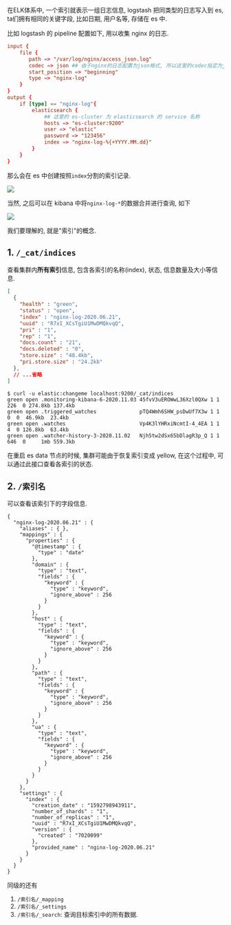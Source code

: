 在ELK体系中, 一个索引就表示一组日志信息, logstash 把同类型的日志写入到 es, ta们拥有相同的关键字段, 比如日期, 用户名等, 存储在 es 中.

比如 logstash 的 pipeline 配置如下, 用以收集 nginx 的日志.

```conf
input {
    file {
       path => "/var/log/nginx/access_json.log"
       codec => json ## 由于nginx的日志配置为json格式, 所以这里的codec指定为json.
       start_position => "beginning"
       type => "nginx-log"
    }
}
output {
    if [type] == "nginx-log"{
        elasticsearch {
            ## 这里的 es-cluster 为 elasticsearch 的 service 名称
            hosts => "es-cluster:9200"
            user => "elastic"
            password => "123456"
            index => "nginx-log-%{+YYYY.MM.dd}"
        }
    }
}
```

那么会在 es 中创建按照`index`分割的索引记录.

![](https://gitee.com/generals-space/gitimg/raw/master/2F884ECB2A05DBBCDC96C4A39586A4ED.png)

当然, 之后可以在 kibana 中将`nginx-log-*`的数据合并进行查询, 如下

![](https://gitee.com/generals-space/gitimg/raw/master/3631D269FAD36530965FCC8968A53CAD.png)

我们要理解的, 就是"索引"的概念.

## 1. `/_cat/indices`

查看集群内**所有索引**信息, 包含各索引的名称(index), 状态, 信息数量及大小等信息.

```json
[
  {
    "health" : "green",
    "status" : "open",
    "index" : "nginx-log-2020.06.21",
    "uuid" : "R7xI_XCsTgiU1MwDMQkvqQ",
    "pri" : "1",
    "rep" : "1",
    "docs.count" : "21",
    "docs.deleted" : "0",
    "store.size" : "48.4kb",
    "pri.store.size" : "24.2kb"
  },
  // ...省略
]
```

```
$ curl -u elastic:changeme localhost:9200/_cat/indices
green open .monitoring-kibana-6-2020.11.03 45fvV3uEROWwL36Xzl0QXw 1 1   226  0 274.8kb 137.4kb
green open .triggered_watches              pTQ4Wmh6SHW_psDwUf7X3w 1 1     0  0  46.9kb  23.4kb
green open .watches                        Vp4K3lYHRxiNcmtI-4_4EA 1 1     4  0 126.8kb  63.4kb
green open .watcher-history-3-2020.11.02   Njh5tw2dSx65bDlagR3p_Q 1 1   646  0     1mb 559.3kb
```

在重启 es data 节点的时候, 集群可能由于恢复索引变成 yellow, 在这个过程中, 可以通过此接口查看各索引的状态.

## 2. `/索引名`

可以查看该索引下的字段信息. 

```
{
  "nginx-log-2020.06.21" : {
    "aliases" : { },
    "mappings" : {
      "properties" : {
        "@timestamp" : {
          "type" : "date"
        },
        "domain" : {
          "type" : "text",
          "fields" : {
            "keyword" : {
              "type" : "keyword",
              "ignore_above" : 256
            }
          }
        },
        "host" : {
          "type" : "text",
          "fields" : {
            "keyword" : {
              "type" : "keyword",
              "ignore_above" : 256
            }
          }
        },
        "path" : {
          "type" : "text",
          "fields" : {
            "keyword" : {
              "type" : "keyword",
              "ignore_above" : 256
            }
          }
        },
        "ua" : {
          "type" : "text",
          "fields" : {
            "keyword" : {
              "type" : "keyword",
              "ignore_above" : 256
            }
          }
        }
      }
    },
    "settings" : {
      "index" : {
        "creation_date" : "1592798943911",
        "number_of_shards" : "1",
        "number_of_replicas" : "1",
        "uuid" : "R7xI_XCsTgiU1MwDMQkvqQ",
        "version" : {
          "created" : "7020099"
        },
        "provided_name" : "nginx-log-2020.06.21"
      }
    }
  }
}
```

同级的还有

1. `/索引名/_mapping`
2. `/索引名/_settings`
3. `/索引名/_search`: 查询目标索引中的所有数据.

